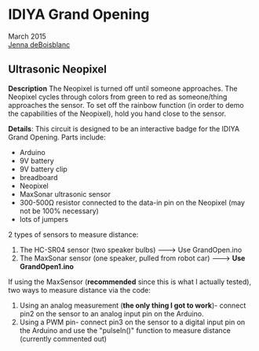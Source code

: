 IDIYA Grand Opening
===========

March 2015  
[Jenna deBoisblanc](http://jdeboi.com)

Ultrasonic Neopixel
-------------------

**Description**
The Neopixel is turned off until someone approaches. The Neopixel cycles through colors from green to red as someone/thing approaches the sensor. To set off the rainbow function (in order to demo the capabilities of the Neopixel), hold you hand close to the sensor.

**Details**:
This circuit is designed to be an interactive badge for the IDIYA Grand Opening. Parts include:

- Arduino
- 9V battery
- 9V battery clip
- breadboard
- Neopixel
- MaxSonar ultrasonic sensor
- 300-500Ω resistor connected to the data-in pin on the Neopixel (may not be 100% necessary)
- lots of jumpers

2 types of sensors to measure distance:

1. The HC-SR04 sensor (two speaker bulbs) ---> Use GrandOpen.ino
2. The MaxSonar sensor (one speaker, pulled from robot car) ---> **Use GrandOpen1.ino**

If using the MaxSensor (**recommended** since this is what I actually tested), two ways to measure distance via the code:

1. Using an analog measurement (**the only thing I got to work**)- connect pin2 on the sensor to an analog input pin on the Arduino.
2. Using a PWM pin- connect pin3 on the sensor to a digital input pin on the Arduino and use the "pulseIn()" function to measure distance (currently commented out) 